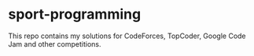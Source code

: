 sport-programming
=================

This repo contains my solutions for CodeForces, TopCoder, Google Code Jam and other competitions.
